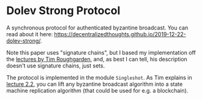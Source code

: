 # Dolev Strong Protocol

A synchronous protocol for authenticated byzantine broadcast. You can read about
it here: https://decentralizedthoughts.github.io/2019-12-22-dolev-strong/.

Note this paper uses "signature chains", but I based my implementation off the
[lectures by Tim Roughgarden](https://www.youtube.com/watch?v=QoUXml1NY7I&list=PLEGCF-WLh2RLOHv_xUGLqRts_9JxrckiA&index=9),
and, as best I can tell, his description doesn't use signature chains, just
sets.

The protocol is implemented in the module `Singleshot`. As Tim explains in
[lecture 2.2](https://www.youtube.com/watch?v=fJ5gCVWfCiQ&list=PLEGCF-WLh2RLOHv_xUGLqRts_9JxrckiA&index=7),
you can lift any byzantine broadcast algorithm into a state machine replication
algorithm (that could be used for e.g. a blockchain).
